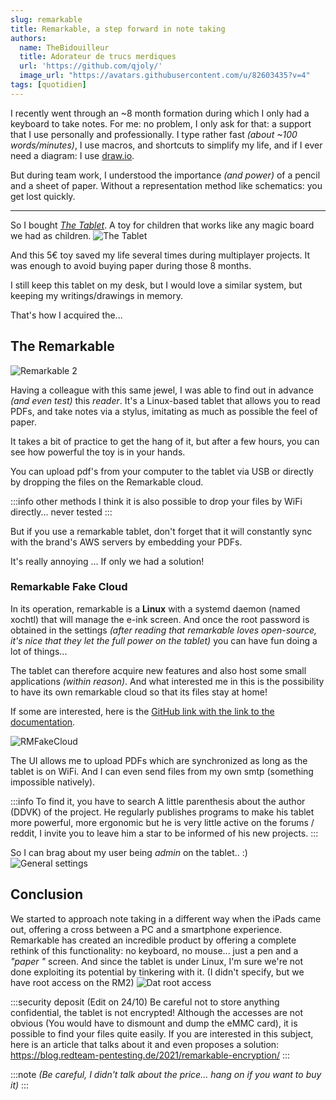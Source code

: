 ```yaml
---
slug: remarkable
title: Remarkable, a step forward in note taking
authors:
  name: TheBidouilleur
  title: Adorateur de trucs merdiques
  url: 'https://github.com/qjoly/'
  image_url: "https://avatars.githubusercontent.com/u/82603435?v=4"
tags: [quotidien]
---
```


I recently went through an ~8 month formation during which I only had a keyboard to take notes. For me: no problem, I only ask for that: a support that I use personally and professionally.
I type rather fast *(about ~100 words/minutes)*, I use macros, and shortcuts to simplify my life, and if I ever need a diagram: I use [draw.io](https://draw.io).

But during team work, I understood the importance *(and power)* of a pencil and a sheet of paper.
Without a representation method like schematics: you get lost quickly.

---

So I bought [*The Tablet*](https://fr.aliexpress.com/item/1005002840252915.html). A toy for children that works like any magic board we had as children.
![The Tablet](./TheTablette.png)

And this 5€ toy saved my life several times during multiplayer projects. It was enough to avoid buying paper during those 8 months.

I still keep this tablet on my desk, but I would love a similar system, but keeping my writings/drawings in memory.

That's how I acquired the...

## The  Remarkable

![Remarkable 2](./1080.jpg)

Having a colleague with this same jewel, I was able to find out in advance *(and even test)* this *reader*. It's a Linux-based tablet that allows you to read PDFs, and take notes via a stylus, imitating as much as possible the feel of paper.

It takes a bit of practice to get the hang of it, but after a few hours, you can see how powerful the toy is in your hands.

You can upload pdf's from your computer to the tablet via USB or directly by dropping the files on the Remarkable cloud.

:::info other methods
I think it is also possible to drop your files by WiFi directly... never tested
:::

But if you use a remarkable tablet, don't forget that it will constantly sync with the brand's AWS servers by embedding your PDFs.

It's really annoying ... If only we had a solution!

### Remarkable Fake Cloud

In its operation, remarkable is a **Linux** with a systemd daemon (named xochtl) that will manage the e-ink screen. And once the root password is obtained in the settings *(after reading that remarkable loves open-source, it's nice that they let the full power on the tablet)* you can have fun doing a lot of things...

The tablet can therefore acquire new features and also host some small applications *(within reason)*.
And what interested me in this is the possibility to have its own remarkable cloud so that its files stay at home!

If some are interested, here is the [GitHub link with the link to the documentation](https://github.com/ddvk/rmfakecloud).

![RMFakeCloud](./rmfakecloud.png)

The UI allows me to upload PDFs which are synchronized as long as the tablet is on WiFi. And I can even send files from my own smtp (something impossible natively).

:::info To find it, you have to search
A little parenthesis about the author (DDVK) of the project.
He regularly publishes programs to make his tablet more powerful, more ergonomic but he is very little active on the forums / reddit, I invite you to leave him a star to be informed of his new projects.
:::

So I can brag about my user being *admin* on the tablet.. :)
![General settings](./generalsettings.png)

## Conclusion

We started to approach note taking in a different way when the iPads came out, offering a cross between a PC and a smartphone experience. Remarkable has created an incredible product by offering a complete rethink of this functionality: no keyboard, no mouse... just a pen and a *"paper "* screen.
And since the tablet is under Linux, I'm sure we're not done exploiting its potential by tinkering with it. (I didn't specify, but we have root access on the RM2)
![Dat root access](./password.jpg)

:::security deposit
(Edit on 24/10)
Be careful not to store anything confidential, the tablet is not encrypted! Although the accesses are not obvious (You would have to dismount and dump the eMMC card), it is possible to find your files quite easily.
If you are interested in this subject, here is an article that talks about it and even proposes a solution: <https://blog.redteam-pentesting.de/2021/remarkable-encryption/>
:::

:::note
*(Be careful, I didn't talk about the price... hang on if you want to buy it)*
:::
